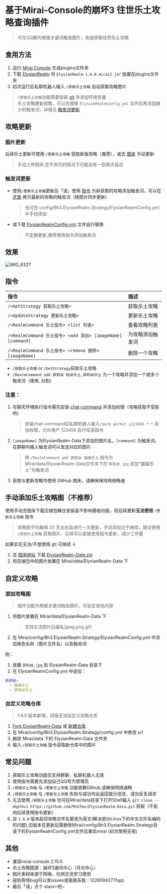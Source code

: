 # 基于Mirai-Console的崩坏3 往世乐土攻略查询插件

> 可在QQ群内根据关键词触发图片，快速获取往世乐土攻略

## 食用方法

1. 运行 [Mirai Console](https://github.com/mamoe/mirai) 生成plugins文件夹  
2. 下载 [ElysianRealm](https://github.com/MskTim/Bh3-ElysianRealm-Strategy/releases) 将 `ElysianRealm-1.6.0.mirai2.jar` 放置在plugins文件夹  
3. 初次运行后私聊机器人输入 `/获取乐土攻略` 自动获取攻略图片  

> `/获取乐土攻略`功能需要安装 [git](https://git-scm.com) 并添加环境变量  
> 乐土攻略更新频繁，可以先替换 `ElysianRealmConfig.yml` 文件后再添加缺少的触发词，详情见 [触发词更新](#触发词更新)

## 攻略更新
### 图片更新

后续乐土更新可使用 `/更新乐土攻略` 获取新版攻略（推荐），或去 [图床](https://github.com/MskTim/ElysianRealm-Data) 手动更新
> 手动上传图床,在不弃坑的情况下可能会有一到两天延迟

### 触发词更新

- 使用`/更新乐土攻略`更新后「请」使用 [指令](#指令) 为新获取的攻略添加触发词，可以在 [这里](https://github.com/MskTmi/ElysianRealm-Data/releases) 拷贝最新的攻略的触发词（随图片同步更新）
   > 也可在 config/Bh3.ElysianRealm.Strategy/ElysianRealmConfig.yml 中手动添加
   
- 或下载 [ElysianRealmConfig.yml](https://github.com/MskTmi/Bh3-ElysianRealm-Strategy/blob/master/config/Bh3.ElysianRealm.Strategy/ElysianRealmConfig.yml) 文件自行替换
   > 不定期更新,推荐使用指令添加触发词
   
## 效果

![IMG_6327](https://user-images.githubusercontent.com/87525977/187026836-b4310fe8-b213-4249-91f3-e0864f8c4d84.PNG)

## 指令
| 指令                                                       | 描述              |
|:---------------------------------------------------------|:----------------|
| `/<GetStrategy 获取乐土攻略>`                                  | 获取乐土攻略          |
| `/<UpdateStrategy 更新乐土攻略>`                               | 更新乐土攻略          |
| `/<RealmCommand 乐土指令> <list 列表>`                         | 查看攻略列表          |
| `/<RealmCommand 乐土指令> <add 添加> [imageName] [command]`    | 为攻略添加触发词        |
| `/<RealmCommand 乐土指令> <remove 删除> [imageName]`           | 删除一个攻略          |

- `/获取乐土攻略` or `/GetStrategy`获取乐土攻略
- `/RealmCommand add 菲莉丝 帕朵乐土,菲莉丝乐土` 为一个攻略并添加一个或多个触发词（使用`,`分割）


### 注意：  
1. 在聊天环境执行指令需先安装 [chat-command](https://github.com/project-mirai/chat-command) 并添加权限（攻略获取不受影响）  
   > 安装chat-command后私聊机器人输入`/perm permit u123456 *:*` 添加权限，允许用户 123456 执行任意指令
   
2. `[imageName]` 为ElysianRealm-Data下添加的图片名，`[command]` 为触发词，在群聊内输入触发词可以发送对应的图片
   > 例 `/RealmCommand add 菲莉丝 猫猫乐土` 指令为Mirai/data/ElysianRealm-Data文件夹下的 `菲莉丝.jpg` 添加"猫猫乐土"为触发词
3. 获取与更新攻略均使用 GitHub 图床，请确保保持网络畅通

## 手动添加乐土攻略图（不推荐）

使用手动去图床下载压缩包解压安装虽不影响基础功能，但后续更新**无法使用** `/更新乐土攻略` 指令  
> 攻略图平均每隔 20 天左右会进行一次更新，手动添加过于麻烦，建议使用 `/获取乐土攻略` 获取图片，后续可以直接使用指令更新，减少工作量

如果实在无法/不想使用 git 可继续 ↓

1. 去 [图床地址](https://github.com/MskTim/ElysianRealm-Data) 下载 [ElysianRealm-Data.zip](https://github.com/MskTim/ElysianRealm-Data/releases)
2. 将压缩包中的图片放置在 Mirai/data/ElysianRealm-Data 下

## 自定义攻略

### 添加攻略图

> 插件功能为根据关键词触发图片，可自定其他内容

1. 将图片放置在 Mirai/data/ElysianRealm-Data 下
    > 支持主流图片后缀名(jpeg,png,gif)
2. 在 Mirai/config/Bh3.ElysianRealm.Strategy/ElysianRealmConfig.yml 中添加角色名称（图片文件名）以及触发词  

例：
1. 放置 `菲利丝.jpg` 到 ElysianRealm-Data 目录下
2. 在 ElysianRealmConfig.yml 中追加：
```yaml
菲莉丝: 
  - 猫猫乐土
  - 菲莉丝乐土
```

### 自定义攻略仓库
> 1.6.0 版本新增，旧版无法自定义攻略仓库
1. [Fork ElysianRealm-Data](https://github.com/MskTmi/ElysianRealm-Data/fork) 或 [新建仓库](https://github.com/new)
2. 在 Mirai/config/Bh3.ElysianRealm.Strategy/config.yml 中修改 url
3. 删除 Mirai/data 下的 ElysianRealm-Data 文件夹
4. 输入 `/获取乐土攻略` 指令获取新仓库中的图片

## 常见问题
1. 获取乐土攻略功能仅支持群聊，私聊机器人无效
2. 使用指令需要先添加自己QQ号为管理员
3.  `/获取乐土攻略` 与 `/更新乐土攻略` 功能依赖Github,请确保网络通畅
4.  `/获取乐土攻略` 与 `/更新乐土攻略` 失败与成功均会返回提示信息，请勿反复请求
5. 无法使用 `/获取乐土攻略` 也可在Mirai/data目录下打开Shell输入 `git clone --depth=1 https://github.com/MskTmi/ElysianRealm-Data.git` 获取（不影响后续使用指令更新）
6. 自 `1.4.0` 版本起将攻略文件名更改为英文(解决部分Linux下的中文文件名编码的问题),旧版本在更新后需删除Mirai/config/Bh3.ElysianRealm.Strategy目录下的ElysianRealmConfig.yml文件后重启mirai (初次使用无视)

## 其他
- 兼容mirai-console 2.15.0
- 乐土攻略图源：崩坏3通讯中心（月光中心）
- 图片素材来源于网络，仅供交流学习使用
- 碰到奇怪bug可以发issues或是联系我：1226594277(qq)
- 最后「请」点个 stars⭐吧~
